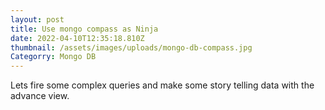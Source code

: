```yaml
---
layout: post
title: Use mongo compass as Ninja
date: 2022-04-10T12:35:18.810Z
thumbnail: /assets/images/uploads/mongo-db-compass.jpg
Categorry: Mongo DB
---
```

Lets fire some complex queries and make some story telling data with the advance view.